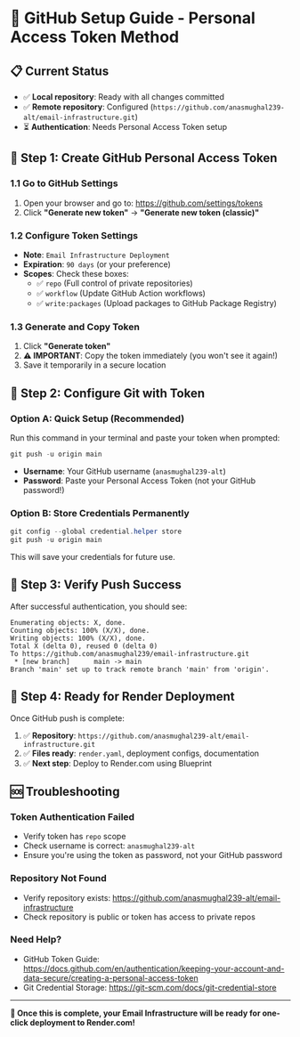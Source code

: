 # 🚀 GitHub Setup Guide - Personal Access Token Method

## 📋 **Current Status**
- ✅ **Local repository**: Ready with all changes committed
- ✅ **Remote repository**: Configured (`https://github.com/anasmughal239-alt/email-infrastructure.git`)
- ⏳ **Authentication**: Needs Personal Access Token setup

## 🔑 **Step 1: Create GitHub Personal Access Token**

### **1.1 Go to GitHub Settings**
1. Open your browser and go to: https://github.com/settings/tokens
2. Click **"Generate new token"** → **"Generate new token (classic)"**

### **1.2 Configure Token Settings**
- **Note**: `Email Infrastructure Deployment`
- **Expiration**: `90 days` (or your preference)
- **Scopes**: Check these boxes:
  - ✅ `repo` (Full control of private repositories)
  - ✅ `workflow` (Update GitHub Action workflows)
  - ✅ `write:packages` (Upload packages to GitHub Package Registry)

### **1.3 Generate and Copy Token**
1. Click **"Generate token"**
2. **⚠️ IMPORTANT**: Copy the token immediately (you won't see it again!)
3. Save it temporarily in a secure location

## 🔧 **Step 2: Configure Git with Token**

### **Option A: Quick Setup (Recommended)**
Run this command in your terminal and paste your token when prompted:
```powershell
git push -u origin main
```
- **Username**: Your GitHub username (`anasmughal239-alt`)
- **Password**: Paste your Personal Access Token (not your GitHub password!)

### **Option B: Store Credentials Permanently**
```powershell
git config --global credential.helper store
git push -u origin main
```
This will save your credentials for future use.

## 🎯 **Step 3: Verify Push Success**

After successful authentication, you should see:
```
Enumerating objects: X, done.
Counting objects: 100% (X/X), done.
Writing objects: 100% (X/X), done.
Total X (delta 0), reused 0 (delta 0)
To https://github.com/anasmughal239/email-infrastructure.git
 * [new branch]      main -> main
Branch 'main' set up to track remote branch 'main' from 'origin'.
```

## 🚀 **Step 4: Ready for Render Deployment**

Once GitHub push is complete:
1. ✅ **Repository**: `https://github.com/anasmughal239-alt/email-infrastructure.git`
2. ✅ **Files ready**: `render.yaml`, deployment configs, documentation
3. ✅ **Next step**: Deploy to Render.com using Blueprint

## 🆘 **Troubleshooting**

### **Token Authentication Failed**
- Verify token has `repo` scope
- Check username is correct: `anasmughal239-alt`
- Ensure you're using the token as password, not your GitHub password

### **Repository Not Found**
- Verify repository exists: https://github.com/anasmughal239-alt/email-infrastructure
- Check repository is public or token has access to private repos

### **Need Help?**
- GitHub Token Guide: https://docs.github.com/en/authentication/keeping-your-account-and-data-secure/creating-a-personal-access-token
- Git Credential Storage: https://git-scm.com/docs/git-credential-store

---

**🎉 Once this is complete, your Email Infrastructure will be ready for one-click deployment to Render.com!**
